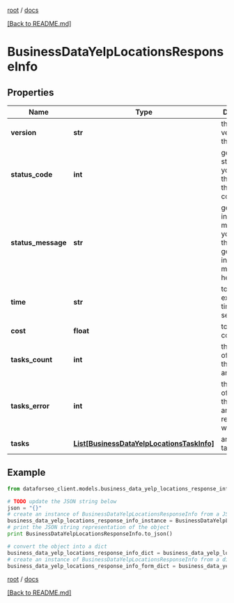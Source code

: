 [root](./../ "root") / [docs](./ "docs")

[[Back to README.md]](./../README.md "[Back to README.md]")

# BusinessDataYelpLocationsResponseInfo

## Properties

Name | Type | Description | Notes
------------ | ------------- | ------------- | -------------
**version** | **str** | the current version of the API | [optional]
**status_code** | **int** | general status code you can find the full list of the response codes here | [optional]
**status_message** | **str** | general informational message you can find the full list of general informational messages here | [optional]
**time** | **str** | total execution time, seconds | [optional]
**cost** | **float** | total tasks cost, USD | [optional]
**tasks_count** | **int** | the number of tasks in the tasks array | [optional]
**tasks_error** | **int** | the number of tasks in the tasks array returned with an error | [optional]
**tasks** | [**List[BusinessDataYelpLocationsTaskInfo]**](BusinessDataYelpLocationsTaskInfo.md) | array of tasks | [optional]

## Example

```python
from dataforseo_client.models.business_data_yelp_locations_response_info import BusinessDataYelpLocationsResponseInfo

# TODO update the JSON string below
json = "{}"
# create an instance of BusinessDataYelpLocationsResponseInfo from a JSON string
business_data_yelp_locations_response_info_instance = BusinessDataYelpLocationsResponseInfo.from_json(json)
# print the JSON string representation of the object
print BusinessDataYelpLocationsResponseInfo.to_json()

# convert the object into a dict
business_data_yelp_locations_response_info_dict = business_data_yelp_locations_response_info_instance.to_dict()
# create an instance of BusinessDataYelpLocationsResponseInfo from a dict
business_data_yelp_locations_response_info_form_dict = business_data_yelp_locations_response_info.from_dict(business_data_yelp_locations_response_info_dict)
```

  

[root](./../ "root") / [docs](./ "docs")

[[Back to README.md]](./../README.md "[Back to README.md]")